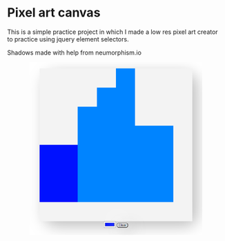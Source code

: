 # Pixel art canvas

This is a simple practice project in which I made a low res pixel art creator to practice using jquery element selectors.

Shadows made with help from neumorphism.io

<p align="center">
    <img src="pixel thumbs up.PNG" width="400px"/>
</p>